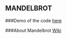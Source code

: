 ## MANDELBROT

###Demo of the code [here](http://www.jitenagarwal.com/mandelbrot/)

###About Mandelbrot [Wiki](https://www.wikiwand.com/en/Mandelbrot_set)